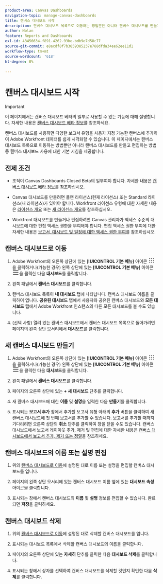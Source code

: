 ```yaml
---
product-area: Canvas Dashboards
navigation-topic: manage-canvas-dashboards
title: 캔버스 대시보드 시작
description: 캔버스 대시보드 목록으로 이동하는 방법뿐만 아니라 캔버스 대시보드를 만들고 편집하는 방법을 포함하여 캔버스 대시보드 사용에 대한 기본 지침입니다.
author: Nolan
feature: Reports and Dashboards
exl-id: 43456634-f891-4262-93be-bdb9e7d58c77
source-git-commit: e8acdf8f7b3859385237e788dfda34ee62ee11d1
workflow-type: tm+mt
source-wordcount: '618'
ht-degree: 0%

---
```


# 캔버스 대시보드 시작

>[!IMPORTANT]
>
>이 페이지에서는 캔버스 대시보드 베타의 일부로 사용할 수 있는 기능에 대해 설명합니다. 자세한 내용은 [캔버스 대시보드 베타 정보](/help/quicksilver/product-announcements/betas/canvas-dashboards-beta/canvas-dashboards-beta-information.md)를 참조하세요.

캔버스 대시보드를 사용하면 다양한 보고서 유형을 사용자 지정 가능한 캔버스에 추가하여 Adobe Workfront 데이터를 쉽게 시각화할 수 있습니다. 이 페이지에서는 캔버스 대시보드 목록으로 이동하는 방법뿐만 아니라 캔버스 대시보드를 만들고 편집하는 방법 등 캔버스 대시보드 사용에 대한 기본 지침을 제공합니다.

## 전제 조건

* 조직이 Canvas Dashboards Closed Beta의 일부여야 합니다. 자세한 내용은 [캔버스 대시보드 베타 정보](/help/quicksilver/product-announcements/betas/canvas-dashboards-beta/canvas-dashboards-beta-information.md)를 참조하십시오.

* Canvas 대시보드를 만들려면 플랜 라이선스(현재 라이선스) 또는 Standard 라이선스(새 라이선스)가 있어야 합니다. Workfront 라이선스 유형에 대한 자세한 내용은 [라이선스 개요](/help/quicksilver/administration-and-setup/add-users/access-levels-and-object-permissions/wf-licenses.md) 또는 [새 라이선스 개요](/help/quicksilver/administration-and-setup/add-users/how-access-levels-work/licenses-overview.md)를 참조하십시오.

* Workfront 대시보드를 만들거나 편집하려면 Canvas 관리자가 액세스 수준의 대시보드에 대한 편집 액세스 권한을 부여해야 합니다. 편집 액세스 권한 부여에 대한 자세한 내용은 [보고서, 대시보드 및 일정에 대한 액세스 권한 부여](/help/quicksilver/administration-and-setup/add-users/configure-and-grant-access/grant-access-reports-dashboards-calendars.md)를 참조하십시오.

## 캔버스 대시보드로 이동

1. Adobe Workfront의 오른쪽 상단에 있는 **[!UICONTROL 기본 메뉴]** 아이콘 ![기본 메뉴](/help/_includes/assets/main-menu-icon.png)을 클릭하거나(가능한 경우) 왼쪽 상단에 있는 **[!UICONTROL 기본 메뉴]** 아이콘 ![기본 메뉴](/help/_includes/assets/main-menu-icon-left-nav.png)을 클릭한 다음 **대시보드**&#x200B;를 클릭합니다.

1. 왼쪽 패널에서 **캔버스 대시보드**&#x200B;를 클릭합니다.

1. 캔버스 대시보드 목록이 **내 대시보드** 탭에 나타납니다. 캔버스 대시보드 이름을 클릭하여 엽니다. **공유된 대시보드** 탭에서 사용자와 공유된 캔버스 대시보드와 **모든 대시보드** 탭에서 Adobe Workfront 인스턴스의 다른 모든 대시보드를 볼 수도 있습니다.

1. (선택 사항) 열려 있는 캔버스 대시보드에서 캔버스 대시보드 목록으로 돌아가려면 페이지의 왼쪽 상단 모서리에서 **대시보드**&#x200B;를 클릭합니다.

## 새 캔버스 대시보드 만들기

1. Adobe Workfront의 오른쪽 상단에 있는 **[!UICONTROL 기본 메뉴]** 아이콘 ![기본 메뉴](/help/_includes/assets/main-menu-icon.png)을 클릭하거나(가능한 경우) 왼쪽 상단에 있는 **[!UICONTROL 기본 메뉴]** 아이콘 ![기본 메뉴](/help/_includes/assets/main-menu-icon-left-nav.png)을 클릭한 다음 **대시보드**&#x200B;를 클릭합니다.

1. 왼쪽 패널에서 **캔버스 대시보드**&#x200B;를 클릭합니다.

1. 페이지의 오른쪽 상단에 있는 **+ 새 대시보드** 단추를 클릭합니다.

1. 새 캔버스 대시보드에 대한 **이름** 및 **설명**&#x200B;을 입력한 다음 **만들기**&#x200B;를 클릭합니다.

1. 표시되는 **보고서 추가** 창에서 추가할 보고서 유형 아래의 **추가** 버튼을 클릭하여 새 캔버스 대시보드에 첫 번째 보고서를 추가할 수 있습니다. 보고서를 추가할 때까지 기다리려면 오른쪽 상단의 **취소** 단추를 클릭하여 창을 닫을 수도 있습니다. 캔버스 대시보드에서 보고서 레이아웃 추가, 제거 및 편집에 대한 자세한 내용은 [캔버스 대시보드에서 보고서 추가, 제거 또는 정렬](/help/quicksilver/reports-and-dashboards/canvas-dashboards/manage-canvas-dashboards/add-remove-arrange-reports.md)을 참조하세요.

## 캔버스 대시보드의 이름 또는 설명 편집

1. 위의 [캔버스 대시보드로 이동](#navigate-to-a-canvas-dashboard)에 설명된 대로 이름 또는 설명을 편집할 캔버스 대시보드를 엽니다.

1. 페이지의 왼쪽 상단 모서리에 있는 캔버스 대시보드 이름 옆에 있는 **대시보드 속성** 아이콘을 클릭합니다.

1. 표시되는 창에서 캔버스 대시보드의 **이름** 및 **설명** 정보를 편집할 수 있습니다. 완료되면 **저장**&#x200B;을 클릭하세요.

## 캔버스 대시보드 삭제

1. 위의 [캔버스 대시보드로 이동](#navigate-to-a-canvas-dashboard)에 설명된 대로 삭제할 캔버스 대시보드를 엽니다.

1. 표시되는 대시보드 목록에서 삭제할 캔버스 대시보드의 이름을 클릭합니다.

1. 페이지의 오른쪽 상단에 있는 **자세히** 단추를 클릭한 다음 **대시보드 삭제**&#x200B;를 클릭합니다.

1. 표시되는 창에서 상자를 선택하여 캔버스 대시보드를 삭제할 것인지 확인한 다음 **삭제**&#x200B;를 클릭합니다.
